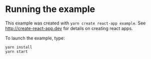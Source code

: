 # Running the example

This example was created with `yarn create react-app example`. See http://create-react-app.dev for details on creating react apps.

To launch the example, type:

```
yarn install
yarn start
```
